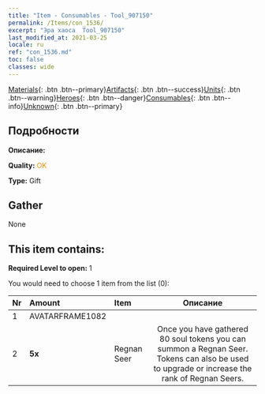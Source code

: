 ```yaml
---
title: "Item - Consumables - Tool_907150"
permalink: /Items/con_1536/
excerpt: "Эра хаоса  Tool_907150"
last_modified_at: 2021-03-25
locale: ru
ref: "con_1536.md"
toc: false
classes: wide
---
```

 [Materials](/ru/Items/){: .btn .btn--primary}[Artifacts](/ru/Items/Artifacts/){: .btn .btn--success}[Units](/ru/Items/Units/){: .btn .btn--warning}[Heroes](/ru/Items/Heroes/){: .btn .btn--danger}[Consumables](/ru/Items/Consumables/){: .btn .btn--info}[Unknown](/ru/Items/Unknown/){: .btn .btn--primary}

## Подробности
 **Описание:** 

 **Quality:** <span style="color: #FF8C00">OK</span>

 **Type:** Gift

## Gather

  None

## This item contains:

 **Required Level to open:** 1

 You would need to choose 1 item from the list (0):

  | Nr | Amount |     Item    | Описание |
  |:---|:-------|:------------|:-----------:|
  | 1 | AVATARFRAME1082 | 
  | 2 |  **5x** | Regnan Seer | Once you have gathered 80 soul tokens you can summon a Regnan Seer. Tokens can also be used to upgrade or increase the rank of Regnan Seers.  | 
